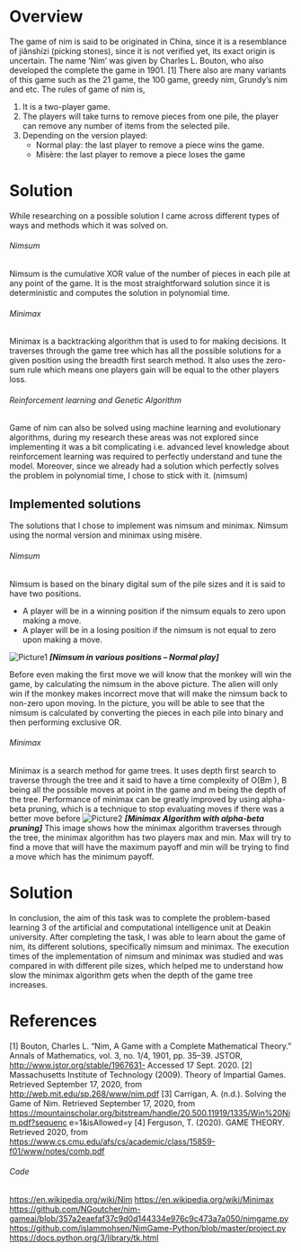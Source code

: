 # Overview
The game of nim is said to be originated in China, since it is a resemblance of jiǎnshízi (picking stones), since it is not verified yet, its exact origin is uncertain. The
name ‘Nim’ was given by Charles L. Bouton, who also developed the complete the
game in 1901. [1]
There also are many variants of this game such as the 21 game, the 100 game,
greedy nim, Grundy’s nim and etc.
The rules of game of nim is,
1. It is a two-player game.
2. The players will take turns to remove pieces from one pile,
the player can remove any number of items from the
selected pile.
3. Depending on the version played:
    - Normal play: the last player to remove a piece wins
    the game.
    - Misère: the last player to remove a piece loses the
      game
      
 # Solution
While researching on a possible solution I came across different types of ways and
methods which it was solved on.
###### Nimsum
Nimsum is the cumulative XOR value of the number of pieces in each pile at any
point of the game. It is the most straightforward solution since it is deterministic
and computes the solution in polynomial time.
###### Minimax
Minimax is a backtracking algorithm that is used to for making decisions. It
traverses through the game tree which has all the possible solutions for a given
position using the breadth first search method. It also uses the zero-sum rule
which means one players gain will be equal to the other players loss.
###### Reinforcement learning and Genetic Algorithm
Game of nim can also be solved using machine learning and evolutionary
algorithms, during my research these areas was not explored since implementing
it was a bit complicating i.e. advanced level knowledge about reinforcement
learning was required to perfectly understand and tune the model. Moreover,
since we already had a solution which perfectly solves the problem in polynomial
time, I chose to stick with it. (nimsum)

## Implemented solutions
The solutions that I chose to implement was nimsum and minimax. Nimsum using
the normal version and minimax using misère.
###### Nimsum
Nimsum is based on the binary digital sum of the pile sizes and it is said to have
two positions.
  - A player will be in a winning position if the nimsum equals to zero upon
    making a move.
  - A player will be in a losing position if the nimsum is not equal to zero upon
    making a move.
    
![Picture1](https://user-images.githubusercontent.com/42903047/120615094-43b76700-c49b-11eb-8889-df06a40627d6.jpg)
***[Nimsum in various positions – Normal play]***

Before even making the first move we will know that the monkey will win the
game, by calculating the nimsum in the above picture. The alien will only win if
the monkey makes incorrect move that will make the nimsum back to non-zero
upon moving.
In the picture, you will be able to see that the nimsum is calculated by converting
the pieces in each pile into binary and then performing exclusive OR.

###### Minimax
Minimax is a search method for game trees. It uses depth first search to traverse
through the tree and it said to have a time complexity of O(Bm ), B being all the
possible moves at point in the game and m being the depth of the tree.
Performance of minimax can be greatly improved by using alpha-beta pruning,
which is a technique to stop evaluating moves if there was a better move before
![Picture2](https://user-images.githubusercontent.com/42903047/120615850-0a332b80-c49c-11eb-955a-687550bd8647.jpg)
***[Minimax Algorithm with alpha-beta pruning]***
This image shows how the minimax algorithm traverses through the tree, the minimax
algorithm has two players max and min. Max will try to find a move that will have the
maximum payoff and min will be trying to find a move which has the minimum payoff.

# Solution
In conclusion, the aim of this task was to complete the problem-based learning 3
of the artificial and computational intelligence unit at Deakin university. After
completing the task, I was able to learn about the game of nim, its different
solutions, specifically nimsum and minimax. The execution times of the
implementation of nimsum and minimax was studied and was compared in with
different pile sizes, which helped me to understand how slow the minimax
algorithm gets when the depth of the game tree increases.

# References
[1] Bouton, Charles L. “Nim, A Game with a Complete Mathematical Theory.” Annals of
Mathematics, vol. 3, no. 1/4, 1901, pp. 35–39. JSTOR, http://www.jstor.org/stable/1967631-
Accessed 17 Sept. 2020.
[2] Massachusetts Institute of Technology (2009). Theory of Impartial Games. Retrieved
September 17, 2020, from http://web.mit.edu/sp.268/www/nim.pdf
[3] Carrigan, A. (n.d.). Solving the Game of Nim. Retrieved September 17, 2020, from
https://mountainscholar.org/bitstream/handle/20.500.11919/1335/Win%20Nim.pdf?sequenc
e=1&amp;isAllowed=y
[4] Ferguson, T. (2020). GAME THEORY. Retrieved 2020, from
https://www.cs.cmu.edu/afs/cs/academic/class/15859-f01/www/notes/comb.pdf
###### Code
https://en.wikipedia.org/wiki/Nim
https://en.wikipedia.org/wiki/Minimax
https://github.com/NGoutcher/nim-gameai/blob/357a2eaefaf37c9d0d144334e976c9c473a7a050/nimgame.py
https://github.com/islammohsen/NimGame-Python/blob/master/project.py
https://docs.python.org/3/library/tk.html
